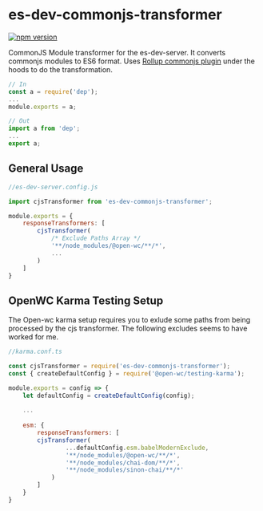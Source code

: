 # es-dev-commonjs-transformer
[![npm version](https://badge.fury.io/js/es-dev-commonjs-transformer.svg)](https://badge.fury.io/js/es-dev-commonjs-transformer)

CommonJS Module transformer for the es-dev-server. It converts commonjs modules to ES6 format. Uses [Rollup commonjs plugin](https://github.com/rollup/rollup-plugin-commonjs) under the hoods to do the transformation.

```js
// In
const a = require('dep');
...
module.exports = a;
```
```js
// Out
import a from 'dep';
...
export a;
```

## General Usage

```js
//es-dev-server.config.js

import cjsTransformer from 'es-dev-commonjs-transformer';

module.exports = {
    responseTransformers: [
        cjsTransformer(
            /* Exclude Paths Array */
            '**/node_modules/@open-wc/**/*',
            ...
        )
    ]
}
```

## OpenWC Karma Testing Setup

The Open-wc karma setup requires you to exlude some paths from being processed by the cjs transformer.
The following excludes seems to have worked for me.

```js
//karma.conf.ts

const cjsTransformer = require('es-dev-commonjs-transformer');
const { createDefaultConfig } = require('@open-wc/testing-karma');

module.exports = config => {
    let defaultConfig = createDefaultConfig(config);
    
    ...
    
    esm: {
        responseTransformers: [
        cjsTransformer(
                ...defaultConfig.esm.babelModernExclude,
                '**/node_modules/@open-wc/**/*',
                '**/node_modules/chai-dom/**/*',
                '**/node_modules/sinon-chai/**/*'
            )
        ]
    }
}
```
